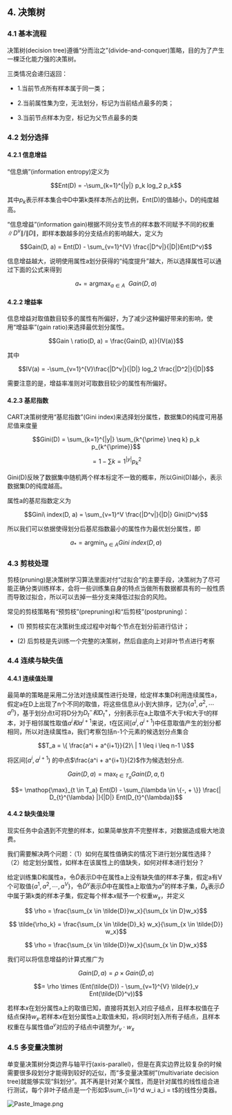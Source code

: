 ## 4. 决策树

### 4.1 基本流程

决策树(decision tree)遵循“分而治之”(divide-and-conquer)策略，目的为了产生一棵泛化能力强的决策树。

三类情况会递归返回：

- 1.当前节点所有样本属于同一类；
- 2.当前属性集为空，无法划分，标记为当前结点最多的类；

- 3.当前节点样本为空，标记为父节点最多的类

### 4.2 划分选择

#### 4.2.1 信息增益

“信息熵”(information entropy)定义为

$$Ent(D) = -\sum_{k=1}^{|y|} p_k log_2 p_k$$

其中$p_k$表示样本集合中D中第k类样本所占的比例，Ent(D)的值越小，D的纯度越高。

“信息增益”(information gain)根据不同分支节点的样本数不同赋予不同的权重$\|D^{v}\|/\|D\|$，即样本数越多的分支结点的影响越大，定义为

$$Gain(D, a) = Ent(D) - \sum_{v=1}^{V} \frac{|D^v|}{|D|}Ent(D^v)$$

信息增益越大，说明使用属性a划分获得的“纯度提升”越大，所以选择属性可以通过下面的公式来得到

$$a_* = \mathop{\arg\max}_{a \in A} \ \ Gain(D, a)$$

#### 4.2.2 增益率

信息增益对取值数目较多的属性有所偏好，为了减少这种偏好带来的影响，使用“增益率”(gain ratio)来选择最优划分属性。

$$Gain \ ratio(D, a) = \frac{Gain(D, a)}{IV(a)}$$

其中

$$IV(a) = -\sum_{v=1}^{V}\frac{|D^v|}{|D|} log_2 \frac{|D^2|}{|D|}$$

需要注意的是，增益率准则对可取数目较少的属性有所偏好。

#### 4.2.3 基尼指数

CART决策树使用“基尼指数”(Gini index)来选择划分属性，数据集D的纯度可用基尼值来度量

$$Gini(D) = \sum_{k=1}^{|y|} \sum_{k^{\prime} \neq k} p_k p_{k^{\prime}}$$

$$= 1-\sum{k=1}^{|y|} p_{k}^{2}$$

Gini(D)反映了数据集中随机两个样本标定不一致的概率，所以Gini(D)越小，表示数据集D的纯度越高。

属性a的基尼指数定义为

$$Gini\ index(D, a) = \sum_{v=1}^V \frac{|D^v|}{|D|} Gini(D^v)$$

所以我们可以依据使得划分后基尼指数最小的属性作为最优划分属性，即

$$a_* = \mathop{\arg\min}_{a \in A} Gini\ index(D, a)$$

### 4.3 剪枝处理

剪枝(pruning)是决策树学习算法里面对付“过拟合”的主要手段，决策树为了尽可能正确分类训练样本，会将一些训练集自身的特点当做所有数据都具有的一般性质而导致过拟合，所以可以去掉一些分支来降低过拟合的风险。

常见的剪枝策略有“预剪枝”(prepruning)和“后剪枝”(postpruning)：

- (1) 预剪枝实在决策树生成过程中对每个节点在划分前进行估计；

- (2) 后剪枝是先训练一个完整的决策树，然后自底向上对非叶节点进行考察

### 4.4 连续与缺失值

#### 4.4.1 连续值处理
最简单的策略是采用二分法对连续属性进行处理，给定样本集D利用连续属性a，假定a在D上出现了n个不同的取值，将这些信息从小到大排序，记为$\{ a^1, a^2, \cdots a^n \}$，基于划分点t可将D分为$D_{t}^{-}和D_{t}^{+}$，分别表示在a上取值不大于t和大于t的样本，对于相邻属性取值$a^i和a^{i+1}$来说，t在区间$[a^i , a^{i+1})$中任意取值产生的划分都相同，所以对连续属性a，我们考察包括n-1个元素的候选划分点集合

$$T_a = \{ \frac{a^i + a^{i+1}}{2}\  | 1 \leq i \leq n-1 \}$$

将区间$[a^i , a^{i+1})$ 的中点$\frac{a^i + a^{i+1}}{2}$作为候选划分点.

$$ Gain(D, a) = \mathop{\max}_{t \in T_a} Gain(D, a, t) $$

$$= \mathop{\max}_{t \in T_a} Ent(D) - \sum_{\lambda \in \{-, + \}} \frac{| D_{t}^{\lambda} |}{|D|} Ent(D_{t}^{\lambda})$$

#### 4.4.2 缺失值处理

现实任务中会遇到不完整的样本，如果简单放弃不完整样本，对数据造成极大地浪费。

我们需要解决两个问题：（1）如何在属性值确实的情况下进行划分属性选择？（2）给定划分属性，如样本在该属性上的值缺失，如何对样本进行划分？

给定训练集D和属性a，令$\tilde{D}$表示D中在属性a上没有缺失值的样本子集，假定a有V个可取值$\{ a^1, a^2, \cdots, a^V \}$，令$\tilde{D}^v$表示$\tilde{D}$中在属性a上取值为$a^v$的样本子集，$\tilde{D}_k$表示$\tilde{D}$中属于第k类的样本子集，假定每个样本$x$赋予一个权重$w_x$，并定义

$$ \rho = \frac{\sum_{x \in \tilde{D}}w_x}{\sum_{x \in D}w_x}$$

$$ \tilde{\rho_k} = \frac{\sum_{x \in \tilde{D}_k} w_x}{\sum_{x \in \tilde{D}} w_x}$$

$$ \rho = \frac{\sum_{x \in \tilde{D}}w_x}{\sum_{x \in D}w_x}$$

我们可以将信息增益的计算式推广为

$$ Gain(D, a) = \rho \times Gain(\tilde{D}, a) $$

$$= \rho \times (Ent(\tilde{D}) - \sum_{v=1}^{V} \tilde{r}_v Ent(\tilde{D}^v))$$

若样本$x$在划分属性a上的取值已知，直接将其划入对应子结点，且样本权值在子结点保持$w_x$.若样本$x$在划分属性a上取值未知，将$x$同时划入所有子结点，且样本权重在与属性值$a^v$对应的子结点中调整为$\tilde{r}_v \cdot w_x$

### 4.5 多变量决策树

单变量决策树分类边界与轴平行(axis-parallel)，但是在真实边界比较复杂的时候需要很多段划分才能得到较好的近似，而“多变量决策树”(multivariate decision tree)就能够实现“斜划分”。其不再是针对某个属性，而是针对属性的线性组合进行测试，每个非叶子结点是一个形如$\sum_{i=1}^d w_i a_i = t$的线性分类器。

![Paste_Image.png](http://upload-images.jianshu.io/upload_images/3623720-acf78d93c279d4bc.png?imageMogr2/auto-orient/strip%7CimageView2/2/w/1240)
